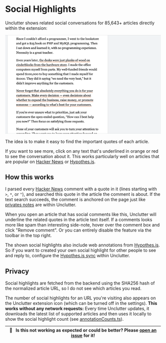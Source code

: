 # Social Highlights

Unclutter shows related social conversations for 85,643+ articles directly within the extension:

![](../source/../media/clips/social.gif)

The idea is to make it easy to find the important quotes of each article.

If you want to see more, click on any text that's underlined in orange or red to see the conversation about it. This works particularly well on articles that are popular on [Hacker News](https://hn.lindylearn.io/best) or [Hypothes.is](https://annotations.lindylearn.io/domain/theatlantic.com).

## How this works

I parsed every [Hacker News](https://news.ycombinator.com) comment with a quote in it (lines starting with `>`, `*`, or `"`), and searched this quote in the article the comment is about. If the text search succeeds, the comment is anchored on the page just like [privates notes](https://github.com/lindylearn/unclutter/blob/main/docs/annotations.md) are within Unclutter.

When you open an article that has social comments like this, Unclutter will underline the related quotes in the article text itself. If a comments looks more like spam than interesting side-note, hover over the comment box and click "Remove comment". Or you can entirely disable the feature via the toolbar in the top right.

The shown social highlights also include web annotations from [Hypothes.is](https://hypothes.is). So if you want to created your own social highlight for other people to see and reply to, configure the [Hypothes.is sync](https://github.com/lindylearn/unclutter/blob/main/docs/annotations.md) within Unclutter.

## Privacy

Social highlights are fetched from the backend using the SHA256 hash of the normalized article URL, so I do not see which articles you read.

The number of social highlights for an URL you're visiting also appears on the Unclutter extension icon (which can be turned off in the settings). **This works without any network requests:** Every time Unclutter updates, it downloads the latest list of supported articles and then uses it locally to show the social highlight count (see [annotationCounts.ts](https://github.com/lindylearn/unclutter/blob/main/source/background/annotationCounts.ts)).

| 🐛     **Is this not working as expected or could be better? Please [open an issue](https://github.com/lindylearn/unclutter/issues/new) for it!** |
| ------------------------------------------------------------------------------------------------------------------------------------------------- |
